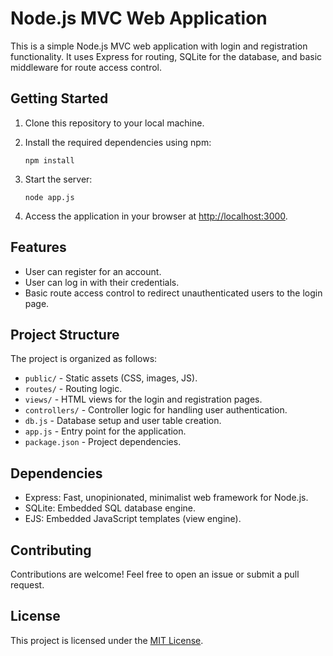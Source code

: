 # Node.js MVC Web Application

This is a simple Node.js MVC web application with login and registration functionality. It uses Express for routing, SQLite for the database, and basic middleware for route access control.

## Getting Started

1. Clone this repository to your local machine.

2. Install the required dependencies using npm:

   ```
   npm install
   ```

3. Start the server:

   ```
   node app.js
   ```

4. Access the application in your browser at [http://localhost:3000](http://localhost:3000).

## Features

- User can register for an account.
- User can log in with their credentials.
- Basic route access control to redirect unauthenticated users to the login page.

## Project Structure

The project is organized as follows:

- `public/` - Static assets (CSS, images, JS).
- `routes/` - Routing logic.
- `views/` - HTML views for the login and registration pages.
- `controllers/` - Controller logic for handling user authentication.
- `db.js` - Database setup and user table creation.
- `app.js` - Entry point for the application.
- `package.json` - Project dependencies.

## Dependencies

- Express: Fast, unopinionated, minimalist web framework for Node.js.
- SQLite: Embedded SQL database engine.
- EJS: Embedded JavaScript templates (view engine).

## Contributing

Contributions are welcome! Feel free to open an issue or submit a pull request.

## License

This project is licensed under the [MIT License](LICENSE).
